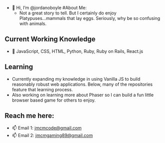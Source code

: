 - 👋 Hi, I’m @jordanoboyle
#About Me:
  - Not a great story to tell. But I certainly do enjoy Platypuses...mammals that lay eggs. Seriously, why be so confusing with animals. 

## Current Working Knowledge
  - 🌱 JavaScript, CSS, HTML, Python, Ruby, Ruby on Rails, React.js
## Learning 
  - Currently expanding my knowledge in using Vanilla JS to build reasonably robust web applications. Below, many of the repositories feature that learning process.
  - Also working on learning more about Phaser so I can build a fun little browser based game for others to enjoy. 
## Reach me here:
  - 📫 Email 1: jmcmcode@gmail.com
  - 📫 Email 2: jmcmgaming89@gmail.com

<!---
joboyle89/joboyle89 is a ✨ special ✨ repository because its `README.md` (this file) appears on your GitHub profile.
You can click the Preview link to take a look at your changes.
--->
